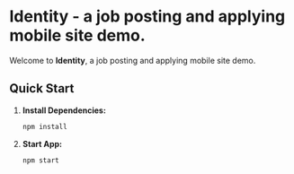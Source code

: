 # Identity - a job posting and applying mobile site demo.

Welcome to **Identity**, a job posting and applying mobile site demo.

## Quick Start

1. **Install Dependencies:**
   ```bash
   npm install

1. **Start App:**
   ```bash
   npm start 
